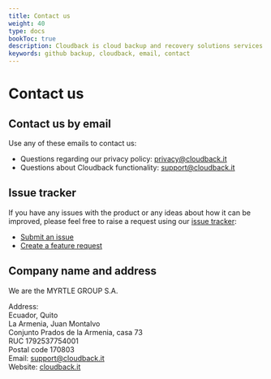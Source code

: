 ```yaml
---
title: Contact us
weight: 40
type: docs
bookToc: true
description: Cloudback is cloud backup and recovery solutions services to backup Github repositories, metadata, LFS, AWS, OneDrive, and Google Cloud. Starting at US$0/month
keywords: github backup, cloudback, email, contact
---
```



# Contact us

## Contact us by email

Use any of these emails to contact us:

 - Questions regarding our privacy policy: privacy@cloudback.it
 - Questions about Cloudback functionality: support@cloudback.it

## Issue tracker 

If you have any issues with the product or any ideas about how it can be improved, please feel free to raise a request using our [issue tracker](https://github.com/cloudback/issue-tracker):

 - [Submit an issue](https://github.com/cloudback/issue-tracker/issues/new?template=bug_report.md)
 - [Create a feature request](https://github.com/cloudback/issue-tracker/issues/new?template=feature_request.md)

## Company name and address

We are the MYRTLE GROUP S.A.

Address: </br>
Ecuador, Quito </br>
La Armenia, Juan Montalvo </br> 
Conjunto Prados de la Armenia, casa 73 </br>
RUC 1792537754001 </br>
Postal code 170803 </br>
Email: support@cloudback.it </br>
Website: [cloudback.it](https://cloudback.it)
